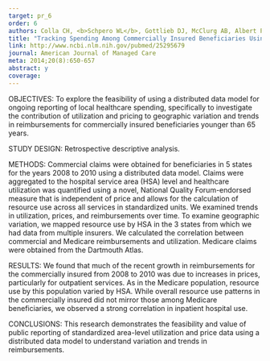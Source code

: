 ```yaml
---
target: pr_6
order: 6
authors: Colla CH, <b>Schpero WL</b>, Gottlieb DJ, McClurg AB, Albert PG, Baum N, Finison K, Franzini L, Kitching G, Knudson S, Parikh R, Symes R, Fisher ES
title: "Tracking Spending Among Commercially Insured Beneficiaries Using a Distributed Data Model"
link: http://www.ncbi.nlm.nih.gov/pubmed/25295679
journal: American Journal of Managed Care
meta: 2014;20(8):650-657
abstract: y
coverage:
---
```

OBJECTIVES: To explore the feasibility of using a distributed data model for ongoing reporting of local healthcare spending, specifically to investigate the contribution of utilization and pricing to geographic variation and trends in reimbursements for commercially insured beneficiaries younger than 65 years.

STUDY DESIGN: Retrospective descriptive analysis.

METHODS: Commercial claims were obtained for beneficiaries in 5 states for the years 2008 to 2010 using a distributed data model. Claims were aggregated to the hospital service area (HSA) level and healthcare utilization was quantified using a novel, National Quality Forum-endorsed measure that is independent of price and allows for the calculation of resource use across all services in standardized units. We examined trends in utilization, prices, and reimbursements over time. To examine geographic variation, we mapped resource use by HSA in the 3 states from which we had data from multiple insurers. We calculated the correlation between commercial and Medicare reimbursements and utilization. Medicare claims were obtained from the Dartmouth Atlas.

RESULTS: We found that much of the recent growth in reimbursements for the commercially insured from 2008 to 2010 was due to increases in prices, particularly for outpatient services. As in the Medicare population, resource use by this population varied by HSA. While overall resource use patterns in the commercially insured did not mirror those among Medicare beneficiaries, we observed a strong correlation in inpatient hospital use.

CONCLUSIONS: This research demonstrates the feasibility and value of public reporting of standardized area-level utilization and price data using a distributed data model to understand variation and trends in reimbursements.